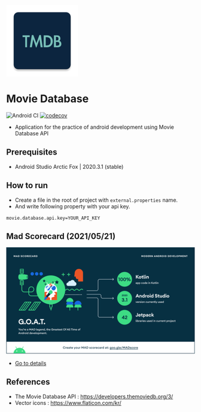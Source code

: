 ![logo](arts/logo.png)

# Movie Database

![Android CI](https://github.com/hide1202/MovieDatabase/workflows/Android%20CI/badge.svg?branch=develop)
[![codecov](https://codecov.io/gh/hide1202/MovieDatabase/branch/develop/graph/badge.svg)](https://codecov.io/gh/hide1202/MovieDatabase)

- Application for the practice of android development using Movie Database API

## Prerequisites

- Android Studio Arctic Fox | 2020.3.1 (stable)

## How to run

- Create a file in the root of project with `external.properties` name.
- And write following property with your api key.

```
movie.database.api.key=YOUR_API_KEY
```

## Mad Scorecard (2021/05/21)

![summary](arts/mad-scorecard/summary.png)

- [Go to details](https://madscorecard.withgoogle.com/scorecards/2230721075/#summary)

## References

- The Movie Database API : https://developers.themoviedb.org/3/
- Vector icons : https://www.flaticon.com/kr/
